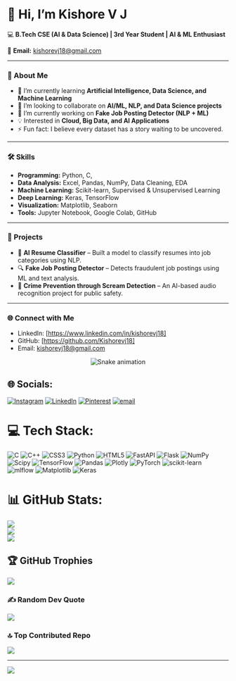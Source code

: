 # 👋 Hi, I’m Kishore V J  

💻 **B.Tech CSE (AI & Data Science) | 3rd Year Student | AI & ML Enthusiast**  

📧 **Email:** kishorevj18@gmail.com  

---

### 🚀 About Me  
- 🌱 I’m currently learning **Artificial Intelligence, Data Science, and Machine Learning**  
- 🤝 I’m looking to collaborate on **AI/ML, NLP, and Data Science projects**  
- 🔭 I’m currently working on **Fake Job Posting Detector (NLP + ML)**  
- 💡 Interested in **Cloud, Big Data, and AI Applications**  
- ⚡ Fun fact: I believe every dataset has a story waiting to be uncovered.  

---

### 🛠️ Skills  
- **Programming:** Python, C, 
- **Data Analysis:** Excel, Pandas, NumPy, Data Cleaning, EDA
- **Machine Learning:** Scikit-learn, Supervised & Unsupervised Learning
- **Deep Learning:** Keras, TensorFlow
- **Visualization:** Matplotlib, Seaborn
- **Tools:** Jupyter Notebook, Google Colab, GitHub  

---

### 📌 Projects  
- 📝 **AI Resume Classifier** – Built a model to classify resumes into job categories using NLP.  
- 🔍 **Fake Job Posting Detector** – Detects fraudulent job postings using ML and text analysis.  
- 🎤 **Crime Prevention through Scream Detection** – An AI-based audio recognition project for public safety.  

---

### 🌐 Connect with Me  
- LinkedIn: [https://www.linkedin.com/in/kishorevj18]  
- GitHub: [https://github.com/Kishorevj18]  
- Email: kishorevj18@gmail.com

<!-- Snake Game Repo View -->

<div align="center">
  <img src="https://profile-readme-generator.com/assets/snake.svg" alt="Snake animation" />
</div>

## 🌐 Socials:
[![Instagram](https://img.shields.io/badge/Instagram-%23E4405F.svg?logo=Instagram&logoColor=white)](https://instagram.com/kish_7x) [![LinkedIn](https://img.shields.io/badge/LinkedIn-%230077B5.svg?logo=linkedin&logoColor=white)](https://linkedin.com/in/kishorevj18) [![Pinterest](https://img.shields.io/badge/Pinterest-%23E60023.svg?logo=Pinterest&logoColor=white)](https://pinterest.com/kishorevj18) [![email](https://img.shields.io/badge/Email-D14836?logo=gmail&logoColor=white)](mailto:kishorevj18@gmail.com) 

# 💻 Tech Stack:
![C](https://img.shields.io/badge/c-%2300599C.svg?style=for-the-badge&logo=c&logoColor=white) ![C++](https://img.shields.io/badge/c++-%2300599C.svg?style=for-the-badge&logo=c%2B%2B&logoColor=white) ![CSS3](https://img.shields.io/badge/css3-%231572B6.svg?style=for-the-badge&logo=css3&logoColor=white) ![Python](https://img.shields.io/badge/python-3670A0?style=for-the-badge&logo=python&logoColor=ffdd54) ![HTML5](https://img.shields.io/badge/html5-%23E34F26.svg?style=for-the-badge&logo=html5&logoColor=white) ![FastAPI](https://img.shields.io/badge/FastAPI-005571?style=for-the-badge&logo=fastapi) ![Flask](https://img.shields.io/badge/flask-%23000.svg?style=for-the-badge&logo=flask&logoColor=white) ![NumPy](https://img.shields.io/badge/numpy-%23013243.svg?style=for-the-badge&logo=numpy&logoColor=white) ![Scipy](https://img.shields.io/badge/SciPy-%230C55A5.svg?style=for-the-badge&logo=scipy&logoColor=%white) ![TensorFlow](https://img.shields.io/badge/TensorFlow-%23FF6F00.svg?style=for-the-badge&logo=TensorFlow&logoColor=white) ![Pandas](https://img.shields.io/badge/pandas-%23150458.svg?style=for-the-badge&logo=pandas&logoColor=white) ![Plotly](https://img.shields.io/badge/Plotly-%233F4F75.svg?style=for-the-badge&logo=plotly&logoColor=white) ![PyTorch](https://img.shields.io/badge/PyTorch-%23EE4C2C.svg?style=for-the-badge&logo=PyTorch&logoColor=white) ![scikit-learn](https://img.shields.io/badge/scikit--learn-%23F7931E.svg?style=for-the-badge&logo=scikit-learn&logoColor=white) ![mlflow](https://img.shields.io/badge/mlflow-%23d9ead3.svg?style=for-the-badge&logo=numpy&logoColor=blue) ![Matplotlib](https://img.shields.io/badge/Matplotlib-%23ffffff.svg?style=for-the-badge&logo=Matplotlib&logoColor=black) ![Keras](https://img.shields.io/badge/Keras-%23D00000.svg?style=for-the-badge&logo=Keras&logoColor=white)
# 📊 GitHub Stats:
![](https://github-readme-stats.vercel.app/api?username=Kishorevj18&theme=date_night&hide_border=false&include_all_commits=true&count_private=false)<br/>
![](https://nirzak-streak-stats.vercel.app/?user=Kishorevj18&theme=date_night&hide_border=false)<br/>
![](https://github-readme-stats.vercel.app/api/top-langs/?username=Kishorevj18&theme=date_night&hide_border=false&include_all_commits=true&count_private=false&layout=compact)

## 🏆 GitHub Trophies
![](https://github-profile-trophy.vercel.app/?username=Kishorevj18&theme=date_night&no-frame=false&no-bg=true&margin-w=4)

### ✍️ Random Dev Quote
![](https://quotes-github-readme.vercel.app/api?type=horizontal&theme=radical)

### 🔝 Top Contributed Repo
![](https://github-contributor-stats.vercel.app/api?username=Kishorevj18&limit=5&theme=date_night&combine_all_yearly_contributions=true)

---
[![](https://visitcount.itsvg.in/api?id=Kishorevj18&icon=0&color=0)](https://visitcount.itsvg.in)

<!-- Proudly created with GPRM ( https://gprm.itsvg.in ) -->
